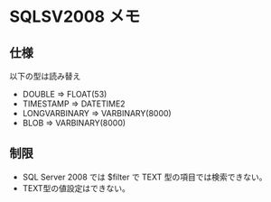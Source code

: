 # SQLSV2008 メモ

## 仕様

以下の型は読み替え

- DOUBLE => FLOAT(53)
- TIMESTAMP => DATETIME2
- LONGVARBINARY => VARBINARY(8000)
- BLOB => VARBINARY(8000)

## 制限

- SQL Server 2008 では $filter で TEXT 型の項目では検索できない。
- TEXT型の値設定はできない。
